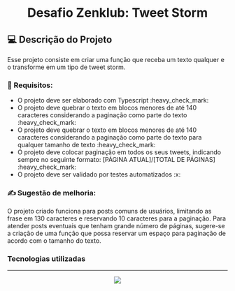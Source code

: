 <h1 align="center"> Desafio Zenklub: Tweet Storm </h1>

## 💻 Descrição do Projeto

Esse projeto consiste em criar uma função que receba um texto qualquer e o transforme em
um tipo de tweet storm.

### 📝 Requisitos:

<ul>
  <li>O projeto deve ser elaborado com Typescript :heavy_check_mark:</li> 
  <li>O projeto deve quebrar o texto em blocos menores de até 140 caracteres considerando a paginação como parte do texto :heavy_check_mark:</li>
  <li>O projeto deve quebrar o texto em blocos menores de até 140 caracteres considerando a paginação como parte do texto para qualquer tamanho de texto :heavy_check_mark:</li>
  <li>O projeto deve colocar paginação em todos os seus tweets, indicando sempre no seguinte formato: [PÁGINA ATUAL]/[TOTAL DE PÁGINAS] :heavy_check_mark:</li>
  <li> O projeto deve ser validado por testes automatizados :x:</li>
</ul>

### ✍ Sugestão de melhoria:

O projeto criado funciona para posts comuns de usuários, limitando as frase em 130 caracteres e reservando 10 caracteres para a paginação. Para atender posts eventuais que tenham grande número de páginas, sugere-se a criação de uma função que possa reservar um espaço para paginação de acordo com o tamanho do texto.

### Tecnologias utilizadas 

---

<p align="center">
  <a href="https://github.com/flaviafogaca" ><img src="https://github.githubassets.com/images/icons/emoji/octocat.png"></a>
</p>
